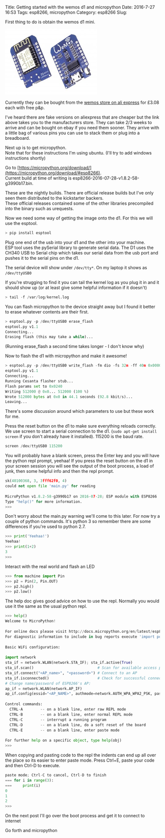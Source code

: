 Title: Getting started with the wemos d1 and micropython
Date: 2016-7-27 16:53
Tags: esp8266, micropython
Category: esp8266
Slug:

First thing to do is obtain the wemos d1 mini.

![d1_mini](images/d1_mini.jpg)

Currently they can be bought from the [wemos store on ali express](http://s.click.aliexpress.com/e/zfeyfIaub) for £3.08 each with free p&p.

I've heard there are fake versions on aliexpress that are cheaper but the link above takes you to the manufacturers store.
They can take 2/3 weeks to arrive and can be bought on ebay if you need them sooner.
They arrive with a little bag of various pins you can use to stack them or plug into a breadboard.

Next up is to get micropython.  
Note that for these instructions I'm using ubuntu. (I'll try to add windows instructions shortly)

Go to [https://micropython.org/download/](https://micropython.org/download/#esp8266).  
Current build at time of writing is esp8266-2016-07-28-v1.8.2-58-g3990b17.bin. 

These are the nightly builds. There are official release builds but I've only seen them distributed to the kickstarter backers.  
These official releases contained some of the other libraries precompiled into the binary such as urequests.

Now we need some way of getting the image onto the d1. For this we will use the esptool.

```python
> pip install esptool
```

Plug one end of the usb into your d1 and the other into your machine.  
ESP tool uses the pySerial library to generate serial data. The D1 uses the CH340 USB to Serial chip which takes our serial data from the usb port and 
pushes it to the serial pins on the d1.

The serial device will show under ```/dev/tty*```. On my laptop it shows as ```/dev/ttyUSB0```

If you're strugging to find it you can tail the kernel log as you plug it in and it should show up (or at least give some helpful information if it doesn't)

```python
> tail -f /var/log/kernel.log
```

You can flash micropython to the device straight away but I found it better to erase whatever contents are their first. 

```python
> esptool.py -p /dev/ttyUSB0 erase_flash
esptool.py v1.1
Connecting...
Erasing flash (this may take a while)...
```

(Running erase_flash a second time takes longer - I don't know why)

Now to flash the d1 with micropython and make it awesome!

```python
> esptool.py -p /dev/ttyUSB0 write_flash -fm dio -fs 32m -ff 40m 0x00000 /path/to/esp8266-2016-07-28-v1.8.2-58-g3990b17.bin
esptool.py v1.1
Connecting...
Running Cesanta flasher stub...
Flash params set to 0x0240
Writing 512000 @ 0x0... 512000 (100 %)
Wrote 512000 bytes at 0x0 in 44.1 seconds (92.8 kbit/s)...
Leaving...
```

There's some discussion around which parameters to use but these work for me.

Press the reset button on the d1 to make sure everything reloads correctly.
We use screen to start a serial connection to the d1. (```sudo apt-get install screen``` if you don't already have it installed). 115200 is the baud rate.

```python
screen /dev/ttyUSB0 115200
```

You will probably have a blank screen, press the Enter key and you will have the python repl prompt, yeehaa!
If you press the reset button on the d1 in your screen session you will see the output of the boot process, a load of junk, then some helpful info and then the repl prompt.

```python
sk(40100368, 3, 3fff62f0, 4)
could not open file 'main.py' for reading

MicroPython v1.8.2-58-g3990b17 on 2016-07-28; ESP module with ESP8266
Type "help()" for more information.
>>> 
```

Don't worry about the main.py warning we'll come to this later.
For now try a couple of python commands. It's python 3 so remember there are some differences if you're used to python 2.7.

```python
>>> print('Yeehaa!')
Yeehaa!
>>> print(1+2)
3
>>> 
```

Interact with the real world and flash an LED

```python
>>> from machine import Pin
>>> p2 = Pin(2, Pin.OUT)
>>> p2.high()
>>> p2.low()
```

The help doc gives good advice on how to use the repl.
Normally you would use it the same as the usual python repl.

```python
>>> help()
Welcome to MicroPython!

For online docs please visit http://docs.micropython.org/en/latest/esp8266/ .
For diagnostic information to include in bug reports execute 'import port_diag'.

Basic WiFi configuration:

import network
sta_if = network.WLAN(network.STA_IF); sta_if.active(True)
sta_if.scan()                             # Scan for available access points
sta_if.connect("<AP_name>", "<password>") # Connect to an AP
sta_if.isconnected()                      # Check for successful connection
# Change name/password of ESP8266's AP:
ap_if = network.WLAN(network.AP_IF)
ap_if.config(essid="<AP_NAME>", authmode=network.AUTH_WPA_WPA2_PSK, password="<password>")

Control commands:
  CTRL-A        -- on a blank line, enter raw REPL mode
  CTRL-B        -- on a blank line, enter normal REPL mode
  CTRL-C        -- interrupt a running program
  CTRL-D        -- on a blank line, do a soft reset of the board
  CTRL-E        -- on a blank line, enter paste mode

For further help on a specific object, type help(obj)
>>> 
```

When copying and pasting code to the repl the indents can end up all over the place so its easier to enter paste mode.
Press Ctrl+E, paste your code and then Ctrl-D to execute.

```python
paste mode; Ctrl-C to cancel, Ctrl-D to finish
=== for i in range(3):
===     print(i)
0
1
2
>>> 
```

On the next post I'll go over the boot process and get it to connect to internet

Go forth and micropython